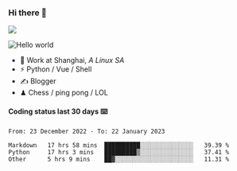 ### Hi there 👋
![](https://komarev.com/ghpvc/?username=Xuhandsome)


<img src="https://github-readme-stats.vercel.app/api?username=XuHandsome&show_icons=true&theme=merko" alt="Hello world">

<br/>

- 🍻  Work at Shanghai, _A Linux SA_
- ⚡  Python / Vue / Shell
- ✍️  Blogger
- ♟  Chess / ping pong / LOL

#### Coding status last 30 days ⌨️

<!--START_SECTION:waka-->

```text
From: 23 December 2022 - To: 22 January 2023

Markdown   17 hrs 58 mins  ██████████░░░░░░░░░░░░░░░   39.39 %
Python     17 hrs 3 mins   █████████▒░░░░░░░░░░░░░░░   37.41 %
Other      5 hrs 9 mins    ██▓░░░░░░░░░░░░░░░░░░░░░░   11.31 %
```

<!--END_SECTION:waka-->
